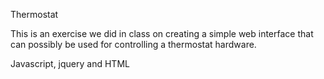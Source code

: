 Thermostat

This is an exercise we did in class on creating a simple web interface that can possibly be used for controlling a thermostat hardware.

Javascript, jquery and HTML